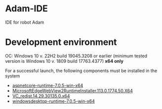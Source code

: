 # Adam-IDE
IDE for robot Adam

# Development environment

OC: Windows 10 v. 22H2 build 19045.3208 or earlier (minimum tested version is Windows 10 v. 1809 build 17763.4377) **x64 only**

For a successful launch, the following components must be installed in the system

* [aspnetcore-runtime-7.0.5-win-x64](https://disk.yandex.ru/d/6QEEvfMGCAg8CA)
* [MicrosoftEdgeWebView2RuntimeInstaller.113.0.1774.50.X64](https://disk.yandex.ru/d/vT4lVRCzDylGYA)
* [VC_redist.14.29.30135.0.x64](https://disk.yandex.ru/d/0hzuZSiQIxZxLQ)
* [windowsdesktop-runtime-7.0.5-win-x64](https://disk.yandex.ru/d/TQ2qIRYBnq2Ecw)
